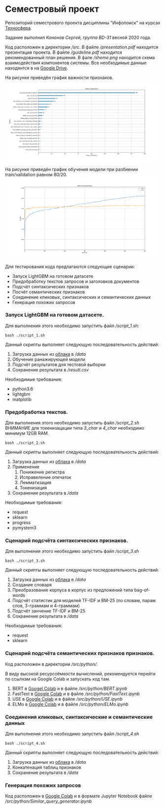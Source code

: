 # Семестровый проект
Репозиторий семестрового проекта дисциплины "Инфопоиск" на курсах [Техносфера](https://sphere.mail.ru/). 

Задание выполнил *Кононов Сергей, группа BD-31* весной 2020 года.

Код расположен в директории */src*. В файле */presentation.pdf* находится презентация проекта. В файле */guideline.pdf* находится рекомендованный план решения. В фале */sheme.png* находится схема взаимодействия компонентов системы. Все необходимые данные находянтся в на [Google Drive](https://drive.google.com/drive/folders/1dZnvVXvRYJ2MmpGnDWVZ3y6J42fUEZnV?usp=sharing).

На рисунке приведён график важности признаков.
![Feature importance](data/images/feature_importance.png)

На рисунке приведён график обучения модели при разбиении train/validation равном 80/20.
![Training curve plot](data/images/training_curve_plot.png)


Для тестирования кода предлагаются следующие сценарии:

* Запуск LightGBM на готовом датасете
* Предобработку текстов запросов и заголовков документов
* Подсчёт синтаксических признаков
* Посчёт семантических признаков
* Соединение кликовых, синтаксических и семантических данных  
* Генерация похожих запросов

### Запуск LightGBM на готовом датасете.

Для выполнения этого необходимо запустить файл */script_1.sh*:

```
bash ./script_1.sh
```

Данный скрипты выполняет следующую последовательность действий:

1. Загрузка данных из [облака](https://drive.google.com/drive/folders/1dZnvVXvRYJ2MmpGnDWVZ3y6J42fUEZnV?usp=sharing) в */data*
2. Обучение ранажирующей модели
3. Подсчёт результатов для тестовой выборки 
4. Сохранение результата в */resutl.csv*

Необходимые требования:

* python3.6
* lightgbm
* matplotib

### Предобработка текстов.

Для выполнения этого необходимо запустить файл */script_2.sh*
ВНИМАНИЕ для токенизацации типа *3_char* и *4_char* необходимо минимум 12GB RAM.

```
bash ./script_2.sh
```

Данный скрипты выполняет следующую последовательность действий:

1. Загрузка данных из [облака](https://drive.google.com/drive/folders/1dZnvVXvRYJ2MmpGnDWVZ3y6J42fUEZnV?usp=sharing) в */data*
2. Применение 
    1.  Понижение регистра
    2.  Исправеление опечаток
    3.  Лемматизация
    4.  Токенизация
3. Сохранение результата в */data*

Необходимые требования:

* request
* sklearn
* progress
* pymystem3

### Сценарий подсчёта синтаксических признаков.

Для выполнения этого необходимо запустить файл */script_3.sh*

```
bash ./script_3.sh
```

Данный скрипты выполняет следующую последовательность действий:

1. Загрузка данных из [облака](https://drive.google.com/drive/folders/1dZnvVXvRYJ2MmpGnDWVZ3y6J42fUEZnV?usp=sharing) в */data*
2. Создание словаря
3. Преобразование корпуса в корпус из предложений типа bag-of-words
4. Подсчёт статистик для моделей TF-IDF и BM-25 (по словам, парам слов, 3-граммам и 4-граммам)
5. Подсчёт занчение TF-IDF и BM-25
3. Сохранение результата в */data*

Необходимые требования:

* request
* sklearn

### Сценарий подсчёта семантических признаков признаков.

Код расположен в директории */src/python/*.

В виду высокой ресурсоёмкости вычислений, рекомендуется перейти по ссылкам на Google Colab и запускать код там. 

1. BERT в [Googel Colab](https://colab.research.google.com/drive/1hpG6UB5Y8awifB2SMldcHlIndQXOclpu?usp=sharing) и в файле */src/python/BERT.ipynb*
2. FastText в [Google Colab](https://colab.research.google.com/drive/1ZSLONizMuQIPHfgEFvSApPjb04wzbr_O?usp=sharing) и в файле */src/python/FastText.ipynb*
3. USE в [Google Colab](https://colab.research.google.com/drive/1bayelVP4itrYqcda9jl_ftAwK8fLu8LZ?usp=sharing) и в файле */src/python/USE.ipynb*
4. ELMo в [Google Colab](https://colab.research.google.com/drive/1lUja4LSUr-alI6G1e8McEGXBdhuIv4wQ?usp=sharing) и в файле */src/python/ELMo.ipynb*


### Cоединения кликовых, синтаксические и семантические данных

Для выполнения этого необходимо запустить файл */script_4.sh*

```
bash ./script_4.sh
```

Данный скрипты выполняет следующую последовательность действий:

1. Загрузка данных из [облака](https://drive.google.com/drive/folders/1dZnvVXvRYJ2MmpGnDWVZ3y6J42fUEZnV?usp=sharing) в */data*
2. Конкатенация таблиц признаков
3. Сохранение результата в */data*

### Генерация похожих запросов

Код расположен в [Google Colab](https://colab.research.google.com/drive/1FaPxFpxoWLk20cojKMdCwaoM7nPXsnEd?usp=sharing) и в формате Jupyter Notebook файле
*/src/python/Similar_query_generator.ipynb*
